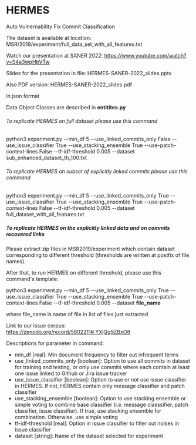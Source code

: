 # HERMES
Auto Vulnernability Fix Commit Classification

The dataset is available at location: MSR/2019/experiment/full_data_set_with_all_features.txt

Watch our presentation at SANER 2022: https://www.youtube.com/watch?v=S4a3wpHbVTw

Slides for the presentation in file: HERMES-SANER-2022_slides.pptx

Also PDF version: HERMES-SANER-2022_slides.pdf

in json format

Data Object Classes are described in **entitites.py**

###### To replicate HERMES on full dataset please use this command
python3 experiment.py --min_df 5 --use_linked_commits_only False --use_issue_classifier True --use_stacking_ensemble True --use-patch-context-lines False --tf-idf-threshold 0.005 --dataset sub_enhanced_dataset_th_100.txt

###### To replicate HERMES on subset of explicitly linked commits please use this command
python3 experiment.py --min_df 5 --use_linked_commits_only True --use_issue_classifier True --use_stacking_ensemble True --use-patch-context-lines False --tf-idf-threshold 0.005 --dataset full_dataset_with_all_features.txt

##### To replicate HERMES on the explicitly linked data and on commits recovered links

Please extract zip files in MSR2019/experiment which contain dataset corresponding to different threshold (thresholds are written at postfix of file names).

After that, to run HERMES on different threshold, please use this command's template:

python3 experiment.py --min_df 5 --use_linked_commits_only True --use_issue_classifier True --use_stacking_ensemble True --use-patch-context-lines False --tf-idf-threshold 0.005 --dataset **file_name**

where file_name is name of file in list of files just extracted

Link to our issue corpus: https://zenodo.org/record/5602211#.YXjQg9ZBxO8

Descriptions for parameter in command:
- min_df [real]: Min document frequency to filter out infrequent terms
- use_linked_commits_only [boolean]: Option to use all commits in dataset for training and testing, or only use commits where each contain at least one issue linked to Github or Jira issue tracker
- use_issue_classifier [boolean]: Option to use or not use issue classifier in HERMES. If not, HERMES contain only message classifier and patch classifier
- use_stacking_ensemble [boolean]: Option to use stacking ensemble or simple voting to combine base classifier (i.e. message classsifier, patch classifier, issue classifier). If true, use stacking ensemble for combination. Otherwise, use simple voting
- tf-idf-threshold [real]: Option in issue classifier to filter out noises in issue classifier
- dataset [string]: Name of the dataset selected for experiment
